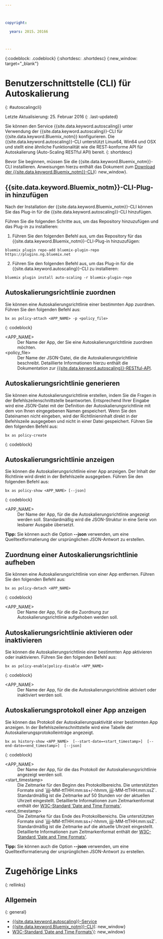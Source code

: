 ```yaml
---

 

copyright:

  years: 2015，20166

 

---
```


{:codeblock: .codeblock}
{:shortdesc: .shortdesc}
{:new_window: target="_blank"}

# Benutzerschnittstelle (CLI) für Autoskalierung
{: #autoscalingcli}

Letzte Aktualisierung: 25. Februar 2016
{: .last-updated}


Sie können den Service {{site.data.keyword.autoscaling}} unter Verwendung der {{site.data.keyword.autoscaling}}-CLI für {{site.data.keyword.Bluemix_notm}} konfigurieren. Die {{site.data.keyword.autoscaling}}-CLI unterstützt Linux64, Win64 und OSX und stellt eine ähnliche Funktionalität wie die REST-konforme API für Autoskalierung (Auto-Scaling RESTful API) bereit.
{: shortdesc}

Bevor Sie beginnen, müssen Sie die {{site.data.keyword.Bluemix_notm}}-CLI installieren. Anweisungen hierzu enthält das Dokument zum [Download der {{site.data.keyword.Bluemix_notm}}-CLI](http://plugins.ng.bluemix.net/ui/home.html){: new_window}.

## {{site.data.keyword.Bluemix_notm}}-CLI-Plug-in hinzufügen

Nach der Installation der {{site.data.keyword.Bluemix_notm}}-CLI können Sie das Plug-in für die {{site.data.keyword.autoscaling}}-CLI hinzufügen.

Führen Sie die folgenden Schritte aus, um das Repository hinzuzufügen und das Plug-in zu installieren:
1. Führen Sie den folgenden Befehl aus, um das Repository für das {{site.data.keyword.Bluemix_notm}}-CLI-Plug-in hinzuzufügen:
```
bluemix plugin repo-add bluemix-plugin-repo https://plugins.ng.bluemix.net
```
2. Führen Sie den folgenden Befehl aus, um das Plug-in für die {{site.data.keyword.autoscaling}}-CLI zu installieren:
```
bluemix plugin install auto-scaling -r bluemix-plugin-repo
```

## Autoskalierungsrichtlinie zuordnen

Sie können eine Autoskalierungsrichtlinie einer bestimmten App zuordnen. Führen Sie den folgenden Befehl aus:

```
bx as policy-attach <APP_NAME> -p <policy_file>
```
{: codeblock}

<dl class="parml">
<dt class="pt dlterm">&lt;APP_NAME&gt;</dt>
<dd class="pd">Der Name der App, der Sie eine Autoskalierungsrichtlinie zuordnen möchten.</dd>
<dt class="pt dlterm">&lt;policy_file&gt;</dt>
<dd class="pd">Der Name der JSON-Datei, die die Autoskalierungsrichtlinie beschreibt. Detaillierte Informationen hierzu enthält die Dokumentation zur <a href="https://new-console.{DomainName}/apidocs/48" target="_blank">{{site.data.keyword.autoscaling}}-RESTful-API</a>.</dd>
</dl>


## Autoskalierungsrichtlinie generieren

Sie können eine Autoskalierungsrichtlinie erstellen, indem Sie die Fragen in der Befehlszeilenschnittstelle beantworten. Entsprechend Ihrer Eingabe wird eine JSON-Datei mit der Definition der Autoskalierungsrichtlinie mit dem von Ihnen eingegebenen Namen gespeichert. Wenn Sie den Dateinamen nicht eingeben, wird der Richtlinieninhalt direkt in der Befehlszeile ausgegeben und nicht in einer Datei gespeichert. Führen Sie den folgenden Befehl aus:

```
bx as policy-create
```
{: codeblock}


## Autoskalierungsrichtlinie anzeigen

Sie können die Autoskalierungsrichtlinie einer App anzeigen. Der Inhalt der Richtlinie wird direkt in der Befehlszeile ausgegeben. Führen Sie den folgenden Befehl aus:

```
bx as policy-show <APP_NAME> [--json]
```
{: codeblock}

<dl class="parml">
<dt class="pt dlterm">&lt;APP_NAME&gt;</dt>
<dd class="pd">Der Name der App, für die die Autoskalierungsrichtlinie angezeigt werden soll. Standardmäßig wird die JSON-Struktur in eine Serie von lesbarer Ausgabe übersetzt.</dd>
</dl>

**Tipp:** Sie können auch die Option **--json** verwenden, um eine Quelltextformatierung der ursprünglichen JSON-Antwort zu erstellen.


## Zuordnung einer Autoskalierungsrichtlinie aufheben

Sie können eine Autoskalierungsrichtlinie von einer App entfernen. Führen Sie den folgenden Befehl aus:

```
bx as policy-detach <APP_NAME>
```
{: codeblock}

<dl class="parml">
<dt class="pt dlterm">&lt;APP_NAME&gt;</dt>
<dd class="pd">Der Name der App, für die die Zuordnung zur Autoskalierungsrichtlinie aufgehoben werden soll.</dd>
</dl>


## Autoskalierungsrichtlinie aktivieren oder inaktivieren

Sie können die Autoskalierungsrichtlinie einer bestimmten App aktivieren oder inaktivieren. Führen Sie den folgenden Befehl aus:

```
bx as policy-enable|policy-disable <APP_NAME>
```
{: codeblock}

<dl class="parml">
<dt class="pt dlterm">&lt;APP_NAME&gt;</dt>
<dd class="pd">Der Name der App, für die die Autoskalierungsrichtlinie aktiviert oder inaktiviert werden soll.</dd>
</dl>


## Autoskalierungsprotokoll einer App anzeigen

Sie können das Protokoll der Autoskalierungsaktivität einer bestimmten App anzeigen. In der Befehlszeilenschnittstelle wird eine Tabelle der Autoskalierungsprotokolleinträge angezeigt.

```
bx as history-show <APP_NAME>  [--start-date=<start_timestamp>]  [--end-date=<end_timestamp>]  [--json]
```
{: codeblock}

<dl class="parml">
<dt class="pt dlterm">&lt;APP_NAME&gt;</dt>
<dd class="pd">Der Name der App, für die das Protokoll der Autoskalierungsrichtlinie angezeigt werden soll.
<dt class="pt dlterm">&lt;start_timestamp&gt;</dt>
<dd class="pd">Die Zeitmarke für den Beginn des Protokollbereichs. Die unterstützten Formate sind `jjjj-MM-ttTHH:mm:ss+/-hhmm, jjjj-MM-ttTHH:mm:ssZ`. Standardmäßig ist die Zeitmarke auf 50 Stunden vor der aktuellen Uhrzeit eingestellt. Detaillierte Informationen zum Zeitmarkenformat enthält der <a href="https://www.w3.org/TR/NOTE-datetime" target="_blank">W3C-Standard 'Date and Time Formats'</a>. 
<dt class="pt dlterm">&lt;end_timestamp&gt;</dt>
<dd class="pd">Die Zeitmarke für das Ende des Protokollbereichs. Die unterstützten Formate sind `jjjj-MM-ttTHH:mm:ss+/-hhmm, jjjj-MM-ttTHH:mm:ssZ`. Standardmäßig ist die Zeitmarke auf die aktuelle Uhrzeit eingestellt. Detaillierte Informationen zum Zeitmarkenformat enthält der <a href="https://www.w3.org/TR/NOTE-datetime" target="_blank">W3C-Standard 'Date and Time Formats'</a>. 
</dl>



**Tipp:** Sie können auch die Option **--json** verwenden, um eine Quelltextformatierung der ursprünglichen JSON-Antwort zu erstellen.

# Zugehörige Links
{: rellinks}
## Allgemein
{: general}
* [{{site.data.keyword.autoscaling}}-Service](../../../services/Auto-Scaling/index.html)
* [{{site.data.keyword.Bluemix_notm}}-CLI](http://plugins.ng.bluemix.net/ui/home.html){: new_window}
* [W3C-Standard 'Date and Time Formats'](https://www.w3.org/TR/NOTE-datetime){: new_window}


